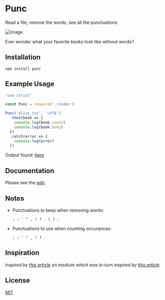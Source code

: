 # Punc
Read a file, remove the words, see all the punctuations

![image](https://cloud.githubusercontent.com/assets/3915598/13369726/783be3d0-dc9c-11e5-846a-5f1ec6517966.png)

Ever wonder what your favorite books look like without words?

## Installation
`npm install punc`

## Example Usage

```javascript
'use strict'

const Punc = require('./index')

Punc('alice.txt', 'utf8')
  .then(book => {
    console.log(book.count)
    console.log(book.body)
  })
  .catch(error => {
    console.log(error)
  })

```
Output found: [here][EXAMPLE_OUTPUT]

## Documentation
Please see the [wiki][WIKI].

## Notes
  - Punctuations to keep when removing words:

    `; : ' " , ! ? . ( ) -`

  - Punctuations to use when counting occurances:

    `; : ' " , ! ? .`

## Inspiration
*inspired by [this article][1] on medium which was in-turn inspired by [this article][2]*

## License
[MIT][LICENSE]

<!-- urls -->

[1]: https://medium.com/@neuroecology/punctuation-in-novels-8f316d542ec4#.6e7lvvwp8

[2]: http://www.c82.net/work/?id=347

[WIKI]: https://github.com/sgnl/punc/wiki/Usage

[EXAMPLE_OUTPUT]: https://gist.github.com/sgnl/cce4382fd9302515e838

[LICENSE]: https://github.com/sgnl/punc/blob/master/LICENSE

